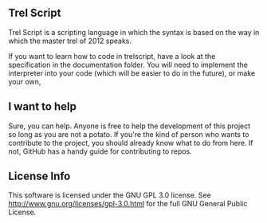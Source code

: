 Trel Script
--

Trel Script is a scripting language in which the syntax is based on the way in which the master trel of 2012 speaks.

If you want to learn how to code in trelscript, have a look at the specification in the documentation folder. You will need to implement the interpreter into your code (which will be easier to do in the future), or make your own,


I want to help
--

Sure, you can help. Anyone is free to help the development of this project so long as you are not a potato. If you're the kind of person who wants to contribute to the project, you should already know what to do from here. If not, GitHub has a handy guide for contributing to repos.



License Info
--

This software is licensed under the GNU GPL 3.0 license. See <http://www.gnu.org/licenses/gpl-3.0.html> for the full GNU General Public License.